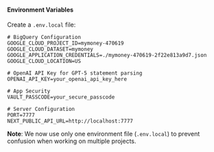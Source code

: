 #### Environment Variables
Create a `.env.local` file:
```env
# BigQuery Configuration
GOOGLE_CLOUD_PROJECT_ID=mymoney-470619
GOOGLE_CLOUD_DATASET=mymoney
GOOGLE_APPLICATION_CREDENTIALS=./mymoney-470619-2f22e813a9d7.json
GOOGLE_CLOUD_LOCATION=US

# OpenAI API Key for GPT-5 statement parsing
OPENAI_API_KEY=your_openai_api_key_here

# App Security
VAULT_PASSCODE=your_secure_passcode

# Server Configuration
PORT=7777
NEXT_PUBLIC_API_URL=http://localhost:7777
```

**Note**: We now use only one environment file (`.env.local`) to prevent confusion when working on multiple projects.
